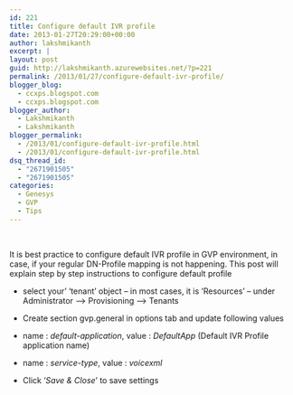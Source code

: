 ```yaml
---
id: 221
title: Configure default IVR profile
date: 2013-01-27T20:29:00+00:00
author: lakshmikanth
excerpt: |
layout: post
guid: http://lakshmikanth.azurewebsites.net/?p=221
permalink: /2013/01/27/configure-default-ivr-profile/
blogger_blog:
  - ccxps.blogspot.com
  - ccxps.blogspot.com
blogger_author:
  - Lakshmikanth
  - Lakshmikanth
blogger_permalink:
  - /2013/01/configure-default-ivr-profile.html
  - /2013/01/configure-default-ivr-profile.html
dsq_thread_id:
  - "2671901505"
  - "2671901505"
categories:
  - Genesys
  - GVP
  - Tips
---
```

 

It is best practice to configure default IVR profile in GVP environment, in case, if your regular DN-Profile mapping is not happening. This post will explain step by step instructions to configure default profile

  * select your&#8217; ‘tenant’ object – in most cases, it is ‘Resources’ – under Administrator –> Provisioning –> Tenants
  * Create section gvp.general in options tab and update following values
  * name : _default-application_, value : _DefaultApp_ (Default IVR Profile application name)
  * name : _service-type_, value : _voicexml_

  * Click ‘_Save & Close_’ to save settings